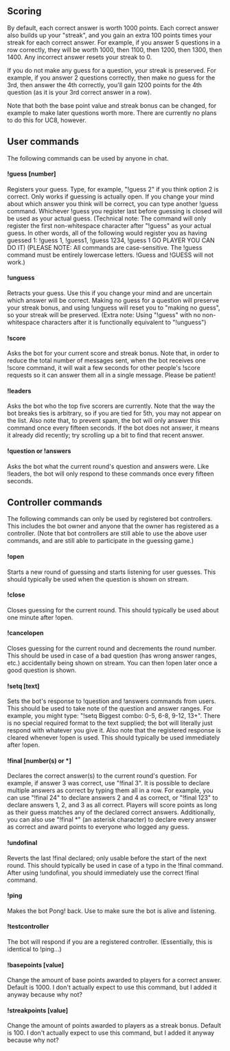 ## Scoring
By default, each correct answer is worth 1000 points. Each correct answer also builds up your "streak", and you gain an extra 100 points times your streak for each correct answer. For example, if you answer 5 questions in a row correctly, they will be worth 1000, then 1100, then 1200, then 1300, then 1400. Any incorrect answer resets your streak to 0.

If you do not make any guess for a question, your streak is preserved. For example, if you answer 2 questions correctly, then make no guess for the 3rd, then answer the 4th correctly, you'll gain 1200 points for the 4th question (as it is your 3rd correct answer in a row).

Note that both the base point value and streak bonus can be changed, for example to make later questions worth more. There are currently no plans to do this for UC8, however.

## User commands
The following commands can be used by anyone in chat.

#### !guess [number]
Registers your guess. Type, for example, "!guess 2" if you think option 2 is correct. Only works if guessing is actually open. If you change your mind about which answer you think will be correct, you can type another !guess command. Whichever !guess you register last before guessing is closed will be used as your actual guess. (Technical note: The command will only register the first non-whitespace character after "!guess" as your actual guess. In other words, all of the following would register you as having guessed 1: !guess 1, !guess1, !guess 1234, !guess 1 GO PLAYER YOU CAN DO IT) (PLEASE NOTE: All commands are case-sensitive. The !guess command must be entirely lowercase letters. !Guess and !GUESS will not work.)

#### !unguess
Retracts your guess. Use this if you change your mind and are uncertain which answer will be correct. Making no guess for a question will preserve your streak bonus, and using !unguess will reset you to "making no guess", so your streak will be preserved. (Extra note: Using "!guess" with no non-whitespace characters after it is functionally equivalent to "!unguess")

#### !score
Asks the bot for your current score and streak bonus. Note that, in order to reduce the total number of messages sent, when the bot receives one !score command, it will wait a few seconds for other people's !score requests so it can answer them all in a single message. Please be patient!

#### !leaders
Asks the bot who the top five scorers are currently. Note that the way the bot breaks ties is arbitrary, so if you are tied for 5th, you may not appear on the list. Also note that, to prevent spam, the bot will only answer this command once every fifteen seconds. If the bot does not answer, it means it already did recently; try scrolling up a bit to find that recent answer.

#### !question or !answers
Asks the bot what the current round's question and answers were. Like !leaders, the bot will only respond to these commands once every fifteen seconds.

## Controller commands
The following commands can only be used by registered bot controllers. This includes the bot owner and anyone that the owner has registered as a controller. (Note that bot controllers are still able to use the above user commands, and are still able to participate in the guessing game.)

#### !open
Starts a new round of guessing and starts listening for user guesses. This should typically be used when the question is shown on stream. 

#### !close
Closes guessing for the current round. This should typically be used about one minute after !open.

#### !cancelopen
Closes guessing for the current round and decrements the round number. This should be used in case of a bad question (has wrong answer ranges, etc.) accidentally being shown on stream. You can then !open later once a good question is shown.

#### !setq [text]
Sets the bot's response to !question and !answers commands from users. This should be used to take note of the question and answer ranges. For example, you might type: "!setq Biggest combo: 0-5, 6-8, 9-12, 13+". There is no special required format to the text supplied; the bot will literally just respond with whatever you give it. Also note that the registered response is cleared whenever !open is used. This should typically be used immediately after !open.

#### !final [number(s) or *]
Declares the correct answer(s) to the current round's question. For example, if answer 3 was correct, use "!final 3". It is possible to declare multiple answers as correct by typing them all in a row. For example, you can use "!final 24" to declare answers 2 and 4 as correct, or "!final 123" to declare answers 1, 2, and 3 as all correct. Players will score points as long as their guess matches any of the declared correct answers. Additionally, you can also use "!final *" (an asterisk character) to declare every answer as correct and award points to everyone who logged any guess.

#### !undofinal
Reverts the last !final declared; only usable before the start of the next round. This should typically be used in case of a typo in the !final command. After using !undofinal, you should immediately use the correct !final command.

#### !ping
Makes the bot Pong! back. Use to make sure the bot is alive and listening.

#### !testcontroller
The bot will respond if you are a registered controller. (Essentially, this is identical to !ping...)

#### !basepoints [value]
Change the amount of base points awarded to players for a correct answer. Default is 1000. I don't actually expect to use this command, but I added it anyway because why not?

#### !streakpoints [value]
Change the amount of points awarded to players as a streak bonus. Default is 100. I don't actually expect to use this command, but I added it anyway because why not?

